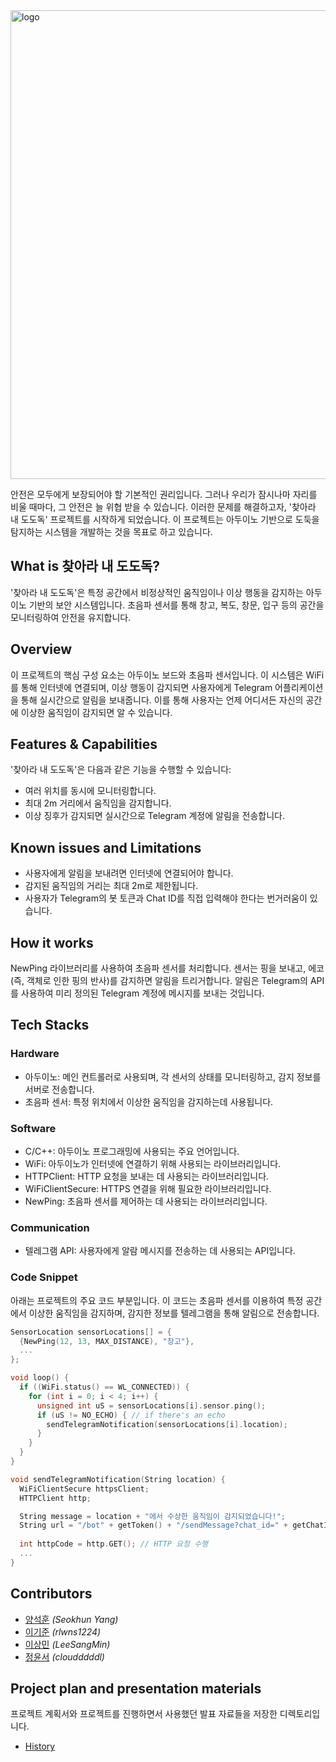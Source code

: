 <picture>
   <img width="750" alt="logo" src="https://github.com/2023-CLASS-2-Creative-ENG-Design/10th-Team/assets/95516455/9f07127e-9b34-47e1-aadd-482eba870cdb">
</picture>

안전은 모두에게 보장되어야 할 기본적인 권리입니다. 그러나 우리가 잠시나마 자리를 비울 때마다, 그 안전은 늘 위협 받을 수 있습니다. 이러한 문제를 해결하고자, '찾아라 내 도도독' 프로젝트를 시작하게 되었습니다. 이 프로젝트는 아두이노 기반으로 도둑을 탐지하는 시스템을 개발하는 것을 목표로 하고 있습니다.

## What is 찾아라 내 도도독?

'찾아라 내 도도독'은 특정 공간에서 비정상적인 움직임이나 이상 행동을 감지하는 아두이노 기반의 보안 시스템입니다. 초음파 센서를 통해 창고, 복도, 창문, 입구 등의 공간을 모니터링하여 안전을 유지합니다.

## Overview

이 프로젝트의 핵심 구성 요소는 아두이노 보드와 초음파 센서입니다. 이 시스템은 WiFi를 통해 인터넷에 연결되며, 이상 행동이 감지되면 사용자에게 Telegram 어플리케이션을 통해 실시간으로 알림을 보내줍니다. 이를 통해 사용자는 언제 어디서든 자신의 공간에 이상한 움직임이 감지되면 알 수 있습니다.

## Features & Capabilities

'찾아라 내 도도독'은 다음과 같은 기능을 수행할 수 있습니다: 
- 여러 위치를 동시에 모니터링합니다.
- 최대 2m 거리에서 움직임을 감지합니다.
- 이상 징후가 감지되면 실시간으로 Telegram 계정에 알림을 전송합니다.

## Known issues and Limitations

- 사용자에게 알림을 보내려면 인터넷에 연결되어야 합니다.
- 감지된 움직임의 거리는 최대 2m로 제한됩니다.
- 사용자가 Telegram의 봇 토큰과 Chat ID를 직접 입력해야 한다는 번거러움이 있습니다.

## How it works

NewPing 라이브러리를 사용하여 초음파 센서를 처리합니다. 센서는 핑을 보내고, 에코(즉, 객체로 인한 핑의 반사)를 감지하면 알림을 트리거합니다. 알림은 Telegram의 API를 사용하여 미리 정의된 Telegram 계정에 메시지를 보내는 것입니다.

## Tech Stacks

### Hardware

- 아두이노: 메인 컨트롤러로 사용되며, 각 센서의 상태를 모니터링하고, 감지 정보를 서버로 전송합니다.
- 초음파 센서: 특정 위치에서 이상한 움직임을 감지하는데 사용됩니다.

### Software

- C/C++: 아두이노 프로그래밍에 사용되는 주요 언어입니다.
- WiFi: 아두이노가 인터넷에 연결하기 위해 사용되는 라이브러리입니다.
- HTTPClient: HTTP 요청을 보내는 데 사용되는 라이브러리입니다.
- WiFiClientSecure: HTTPS 연결을 위해 필요한 라이브러리입니다.
- NewPing: 초음파 센서를 제어하는 데 사용되는 라이브러리입니다.

### Communication

- 텔레그램 API: 사용자에게 알람 메시지를 전송하는 데 사용되는 API입니다.

### Code Snippet

아래는 프로젝트의 주요 코드 부분입니다. 이 코드는 초음파 센서를 이용하여 특정 공간에서 이상한 움직임을 감지하며, 감지한 정보를 텔레그램을 통해 알림으로 전송합니다.

```C++
SensorLocation sensorLocations[] = {
  {NewPing(12, 13, MAX_DISTANCE), "창고"},
  ...
};

void loop() {
  if ((WiFi.status() == WL_CONNECTED)) {
    for (int i = 0; i < 4; i++) {
      unsigned int uS = sensorLocations[i].sensor.ping();
      if (uS != NO_ECHO) { // if there's an echo
        sendTelegramNotification(sensorLocations[i].location);
      }
    }
  }
}

void sendTelegramNotification(String location) {
  WiFiClientSecure httpsClient;
  HTTPClient http;

  String message = location + "에서 수상한 움직임이 감지되었습니다!";
  String url = "/bot" + getToken() + "/sendMessage?chat_id=" + getChatID() + "&text=" + message;
  
  int httpCode = http.GET(); // HTTP 요청 수행
  ...
}
```

## Contributors
- [양석훈](https://github.com/Seokhun-Yang) *(Seokhun Yang)* <br>
- [이기준](https://github.com/rlwns1224) *(rlwns1224)* <br>
- [이상민](https://github.com/sladkt) *(LeeSangMin)* <br>
- [정윤서](https://github.com/cloudddddl) *(cloudddddl)* <br>

## Project plan and presentation materials

프로젝트 계획서와 프로젝트를 진행하면서 사용했던 발표 자료들을 저장한 디렉토리입니다.

- [History](./history)
